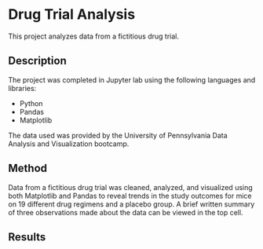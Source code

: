 # Drug Trial Analysis

This project analyzes data from a fictitious drug trial.

## Description

The project was completed in Jupyter lab using  the following languages and libraries:
* Python
* Pandas
* Matplotlib 

The data used was provided by the University of Pennsylvania Data Analysis and Visualization bootcamp.

## Method

Data from a fictitious drug trial was cleaned, analyzed, and visualized using both Matplotlib and Pandas to reveal trends in the study outcomes for mice on 19 different drug regimens and a placebo group.  A brief written summary of three observations made about the data can be viewed in the top cell.

## Results
